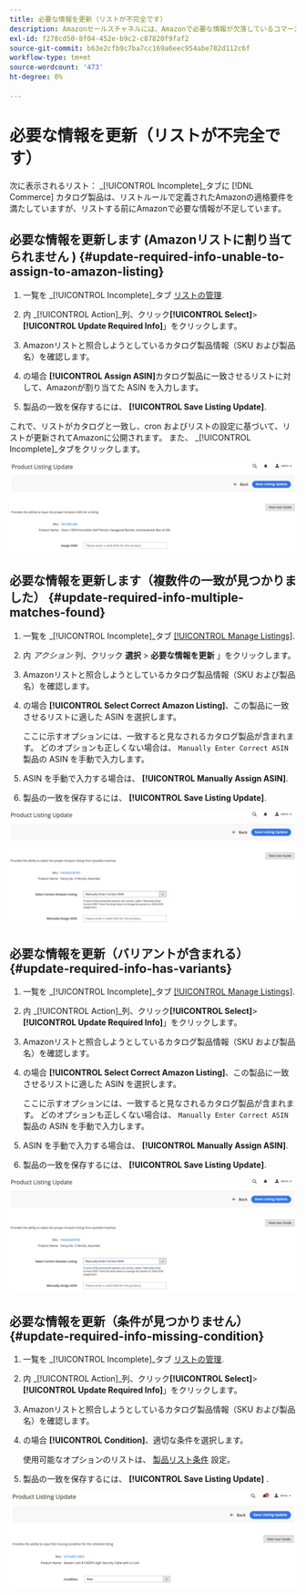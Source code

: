 ```yaml
---
title: 必要な情報を更新（リストが不完全です）
description: Amazonセールスチャネルには、Amazonで必要な情報が欠落しているコマースカタログ製品を監視する「不完全」タブが用意されています。
exl-id: f278cd50-8f04-452e-b9c2-c87820f9faf2
source-git-commit: b63e2cfb9c7ba7cc169a6eec954abe782d112c6f
workflow-type: tm+mt
source-wordcount: '473'
ht-degree: 0%

---
```


# 必要な情報を更新（リストが不完全です）

次に表示されるリスト： _[!UICONTROL Incomplete]_タブに [!DNL Commerce] カタログ製品は、リストルールで定義されたAmazonの適格要件を満たしていますが、リストする前にAmazonで必要な情報が不足しています。

## 必要な情報を更新します (Amazonリストに割り当てられません ) {#update-required-info-unable-to-assign-to-amazon-listing}

1. 一覧を _[!UICONTROL Incomplete]_タブ [リストの管理](./managing-product-listings.md).

1. 内 _[!UICONTROL Action]_列、クリック&#x200B;**[!UICONTROL Select]**>**[!UICONTROL Update Required Info]**」をクリックします。

1. Amazonリストと照合しようとしているカタログ製品情報（SKU および製品名）を確認します。

1. の場合 **[!UICONTROL Assign ASIN]**&#x200B;カタログ製品に一致させるリストに対して、Amazonが割り当てた ASIN を入力します。

1. 製品の一致を保存するには、 **[!UICONTROL Save Listing Update]**.

これで、リストがカタログと一致し、cron およびリストの設定に基づいて、リストが更新されてAmazonに公開されます。 また、 _[!UICONTROL Incomplete]_タブをクリックします。

![リストに一致しないように ASIN を手動で割り当てる](assets/amazon-listing-update-assign-asin.png)

## 必要な情報を更新します（複数件の一致が見つかりました） {#update-required-info-multiple-matches-found}

1. 一覧を _[!UICONTROL Incomplete]_タブ [[!UICONTROL Manage Listings]](./managing-product-listings.md).

1. 内 _アクション_ 列、クリック **選択** > **必要な情報を更新** 」をクリックします。

1. Amazonリストと照合しようとしているカタログ製品情報（SKU および製品名）を確認します。

1. の場合 **[!UICONTROL Select Correct Amazon Listing]**、この製品に一致させるリストに適した ASIN を選択します。

   ここに示すオプションには、一致すると見なされるカタログ製品が含まれます。 どのオプションも正しくない場合は、 `Manually Enter Correct ASIN` 製品の ASIN を手動で入力します。

1. ASIN を手動で入力する場合は、 **[!UICONTROL Manually Assign ASIN]**.

1. 製品の一致を保存するには、 **[!UICONTROL Save Listing Update]**.

![複数の一致の可能性から ASIN を手動で選択](assets/amazon-listing-update-multiple-matches.png)

## 必要な情報を更新（バリアントが含まれる） {#update-required-info-has-variants}

1. 一覧を _[!UICONTROL Incomplete]_タブ [[!UICONTROL Manage Listings]](./managing-product-listings.md).

1. 内 _[!UICONTROL Action]_列、クリック&#x200B;**[!UICONTROL Select]**>**[!UICONTROL Update Required Info]**」をクリックします。

1. Amazonリストと照合しようとしているカタログ製品情報（SKU および製品名）を確認します。

1. の場合 **[!UICONTROL Select Correct Amazon Listing]**、この製品に一致させるリストに適した ASIN を選択します。

   ここに示すオプションには、一致すると見なされるカタログ製品が含まれます。 どのオプションも正しくない場合は、 `Manually Enter Correct ASIN` 製品の ASIN を手動で入力します。

1. ASIN を手動で入力する場合は、 **[!UICONTROL Manually Assign ASIN]**.

1. 製品の一致を保存するには、 **[!UICONTROL Save Listing Update]**.

![可能なバリアント一致から ASIN を手動で選択](assets/amazon-listing-update-multiple-matches.png)

## 必要な情報を更新（条件が見つかりません） {#update-required-info-missing-condition}

1. 一覧を _[!UICONTROL Incomplete]_タブ [リストの管理](./managing-product-listings.md).

1. 内 _[!UICONTROL Action]_列、クリック&#x200B;**[!UICONTROL Select]**>**[!UICONTROL Update Required Info]**」をクリックします。

1. Amazonリストと照合しようとしているカタログ製品情報（SKU および製品名）を確認します。

1. の場合 **[!UICONTROL Condition]**、適切な条件を選択します。

   使用可能なオプションのリストは、 [製品リスト条件](./product-listing-condition.md) 設定。

1. 製品の一致を保存するには、 **[!UICONTROL Save Listing Update]** .

![不足している条件を手動で更新](assets/amazon-update-listing-missing-condition.png)

